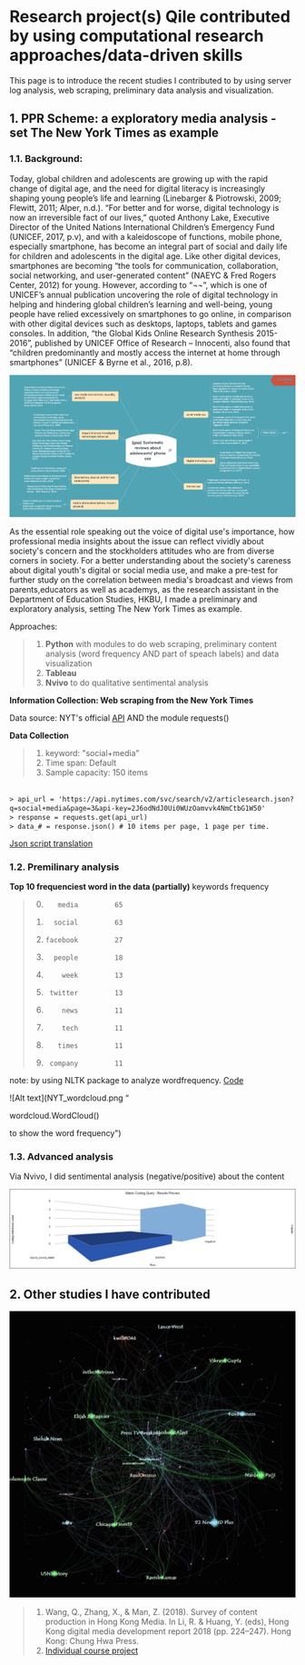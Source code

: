 # Research project(s) Qile contributed by using computational research approaches/data-driven skills

This page is to introduce the recent studies I contributed to by using server log analysis, web scraping, preliminary data analysis and visualization.

## 1. PPR Scheme: a exploratory media analysis - set The New York Times as example

### 1.1. Background: 
  
  Today, global children and adolescents are growing up with the rapid change of digital age, and the need for digital literacy is increasingly shaping young people’s life and learning (Linebarger & Piotrowski, 2009; Flewitt, 2011; Alper, n.d.). “For better and for worse, digital technology is now an irreversible fact of our lives,” quoted Anthony Lake, Executive Director of the United Nations International Children’s Emergency Fund (UNICEF, 2017, p.v), and with a kaleidoscope of functions, mobile phone, especially smartphone, has become an integral part of social and daily life for children and adolescents in the digital age. Like other digital devices, smartphones are becoming “the tools for communication, collaboration, social networking, and user-generated content” (NAEYC & Fred Rogers Center, 2012) for young. However, according to “¬¬”, which is one of UNICEF’s annual publication uncovering the role of digital technology in helping and hindering global children’s learning and well-being, young people have relied excessively on smartphones to go online, in comparison with other digital devices such as desktops, laptops, tablets and games consoles.  In addition, “the Global Kids Online Research Synthesis 2015-2016”, published by UNICEF Office of Research – Innocenti, also found that “children predominantly and mostly access the internet at home through smartphones” (UNICEF & Byrne et al., 2016, p.8).  
 
![Alt text](https://github.com/HattyW0724/HattyW.github.io/blob/master/%5Bgap%5D%20Systematic%20reviews%20about%20adolescents'%20phone%20use%20.png "Literature review about the academic's concerns")

  
  As the essential role speaking out the voice of digital use's importance, how professional media insights about the issue can reflect vividly about society's concern and the stockholders attitudes who are from diverse corners in society.
  For a better understanding about the society's careness about digital youth's digital or social media use, and make a pre-test for further study on the correlation between media's broadcast and views from parents,educators as well as academys, as the research assistant in the Department of Education Studies, HKBU, I made a preliminary and exploratory analysis, setting The New York Times as example.
  
 Approaches:

> 1.   **Python** with modules to do web scraping, preliminary content analysis (word frequency AND part of speach labels) and data visualization
> 2.   **Tableau**
> 3.   **Nvivo** to do qualitative sentimental analysis


**Information Collection: Web scraping from the New York Times**

Data source: NYT's official <a href="https://developer.nytimes.com/">API</a> AND the module requests()

******Data Collection******
> 1.  keyword: "social+media"
> 2.  Time span: Default
> 3.  Sample capacity: 150 items

<pre><code>
&gt; api_url = 'https://api.nytimes.com/svc/search/v2/articlesearch.json?q=social+media&page=3&api-key=2J6odNdJ0Ui0WUzOamvvk4NmCtbG1W50'
&gt; response = requests.get(api_url)
&gt; data_# = response.json() # 10 items per page, 1 page per time.
</code></pre>


<a href="https://github.com/HattyW0724/HattyW.github.io/blob/master/adolescents'%20social%20media%20use_TheNewYorkTimes.ipynb">Json script translation</a>


### 1.2. Premilinary analysis

**Top 10 frequenciest word in the data (partially)**
 keywords  frequency
> 0.        media         65
> 1.       social         63
> 2.     facebook         27
> 3.       people         18
> 4.         week         13
> 5.      twitter         13
> 6.         news         11
> 7.         tech         11
> 8.        times         11
> 9.      company         11


note: by using NLTK package to analyze wordfrequency. <a href="https://github.com/HattyW0724/HattyW.github.io/blob/master/NYT_social_media_FreqDist%20(NLTK).ipynb">Code</a>


![Alt text](NYT_wordcloud.png “<p>wordcloud.WordCloud()</p> to show the word frequency")


### 1.3. Advanced analysis

Via Nvivo, I did sentimental analysis (negative/positive) about the content 

![Alt text](https://github.com/HattyW0724/HattyW.github.io/blob/master/Matrix%20Coding%20Query%20-%20Results%20Preview%20.jpg "Sentimental analysis via Nvivo")
  

## 2. Other studies I have contributed

![Alt text](https://github.com/HattyW0724/HattyW.github.io/blob/master/Image%20from%20WangQile_Citizen%20Journalism%20and%20Professional%20Journalism%20(1)%20copy%2C%20page%2015.png "PJ & CJ")


> 1.  Wang, Q., Zhang, X., & Man, Z. (2018). Survey of content production in Hong Kong Media.
In Li, R. & Huang, Y. (eds), Hong Kong digital media development report 2018 (pp. 224–247). Hong Kong: Chung Hwa Press.
> 2.  <a href="https://github.com/HattyW0724/HattyW.github.io/blob/master/WANG%20Qile%20_PJ%26CJ.pdf">Individual course project</a>
